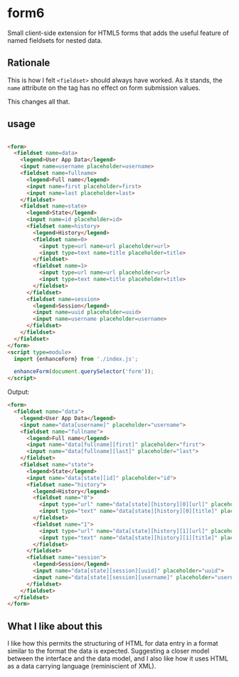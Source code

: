 # form6

Small client-side extension for HTML5 forms that adds the useful feature of named fieldsets for nested data.

## Rationale

This is how I felt `<fieldset>` should always have worked. As it stands, the `name` attribute on the tag has no effect on form submission values.

This changes all that.

## usage

```html

<form>
  <fieldset name=data>
    <legend>User App Data</legend>
    <input name=username placeholder=username>
    <fieldset name=fullname>
      <legend>Full name</legend>
      <input name=first placeholder=first>
      <input name=last placeholder=last>
    </fieldset>
    <fieldset name=state>
      <legend>State</legend>
      <input name=id placeholder=id>
      <fieldset name=history>
        <legend>History</legend>
        <fieldset name=0>
          <input type=url name=url placeholder=url>
          <input type=text name=title placeholder=title>
        </fieldset>
        <fieldset name=1>
          <input type=url name=url placeholder=url>
          <input type=text name=title placeholder=title>
        </fieldset>
      </fieldset>
      <fieldset name=session>
        <legend>Session</legend>
        <input name=uuid placeholder=uuid>
        <input name=username placeholder=username>
      </fieldset>
    </fieldset>
  </fieldset>
</form>
<script type=module>
  import {enhanceForm} from './index.js';

  enhanceForm(document.querySelector('form'));
</script>
```

Output:

```html
<form>
  <fieldset name="data">
    <legend>User App Data</legend>
    <input name="data[username]" placeholder="username">
    <fieldset name="fullname">
      <legend>Full name</legend>
      <input name="data[fullname][first]" placeholder="first">
      <input name="data[fullname][last]" placeholder="last">
    </fieldset>
    <fieldset name="state">
      <legend>State</legend>
      <input name="data[state][id]" placeholder="id">
      <fieldset name="history">
        <legend>History</legend>
        <fieldset name="0">
          <input type="url" name="data[state][history][0][url]" placeholder="url">
          <input type="text" name="data[state][history][0][title]" placeholder="title">
        </fieldset>
        <fieldset name="1">
          <input type="url" name="data[state][history][1][url]" placeholder="url">
          <input type="text" name="data[state][history][1][title]" placeholder="title">
        </fieldset>
      </fieldset>
      <fieldset name="session">
        <legend>Session</legend>
        <input name="data[state][session][uuid]" placeholder="uuid">
        <input name="data[state][session][username]" placeholder="username">
      </fieldset>
    </fieldset>
  </fieldset>
</form>
```

## What I like about this

I like how this permits the structuring of HTML for data entry in a format similar to the format the data is expected. Suggesting a closer model between the interface and the data model, and I also like how it uses HTML as a data carrying language (reminiscient of XML).





